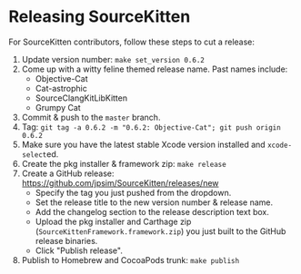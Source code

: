 # Releasing SourceKitten

For SourceKitten contributors, follow these steps to cut a release:

1. Update version number: `make set_version 0.6.2`
2. Come up with a witty feline themed release name. Past names include:
    * Objective-Cat
    * Cat-astrophic
    * SourceClangKitLibKitten
    * Grumpy Cat
3. Commit & push to the `master` branch.
4. Tag: `git tag -a 0.6.2 -m "0.6.2: Objective-Cat"; git push origin 0.6.2`
5. Make sure you have the latest stable Xcode version installed and
   `xcode-select`ed.
6. Create the pkg installer & framework zip: `make release`
7. Create a GitHub release: https://github.com/jpsim/SourceKitten/releases/new
    * Specify the tag you just pushed from the dropdown.
    * Set the release title to the new version number & release name.
    * Add the changelog section to the release description text box.
    * Upload the pkg installer and Carthage zip
      (`SourceKittenFramework.framework.zip`) you just built to the GitHub
      release binaries.
    * Click "Publish release".
8. Publish to Homebrew and CocoaPods trunk: `make publish`
